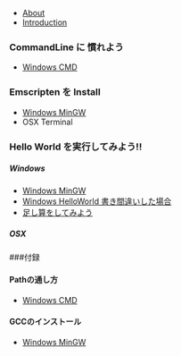 - [About](README.md)
- [Introduction](doc/README.md)

### CommandLine に 慣れよう
- [Windows CMD](doc/cmd/cmdWindows.md)

### Emscripten を Install
- [Windows MinGW](doc/install/emccWindows.md)
- OSX Terminal

### Hello World を実行してみよう!!
##### Windows
- [Windows MinGW](doc/helloworld/windowsHello.md)
- [Windows HelloWorld 書き間違いした場合](doc/helloworld/windowsHello2.md)
- [足し算をしてみよう](doc/helloworld/windowsHelloCalc.md)
##### OSX

###付録
#### Pathの通し方
- [Windows CMD](doc/appendix/pathWindows.md)
#### GCCのインストール
- [Windows MinGW](doc/appendix/gccWindows.md)
